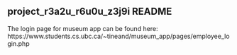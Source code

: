 ## project_r3a2u_r6u0u_z3j9i README

<p> The login page for museum app can be found here: https://www.students.cs.ubc.ca/~tineand/museum_app/pages/employee_login.php </p>